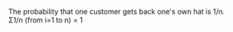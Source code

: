 The probability that one customer gets back one's own hat is 1/n.  
&Sigma;1/n (from i=1 to n) = 1  

